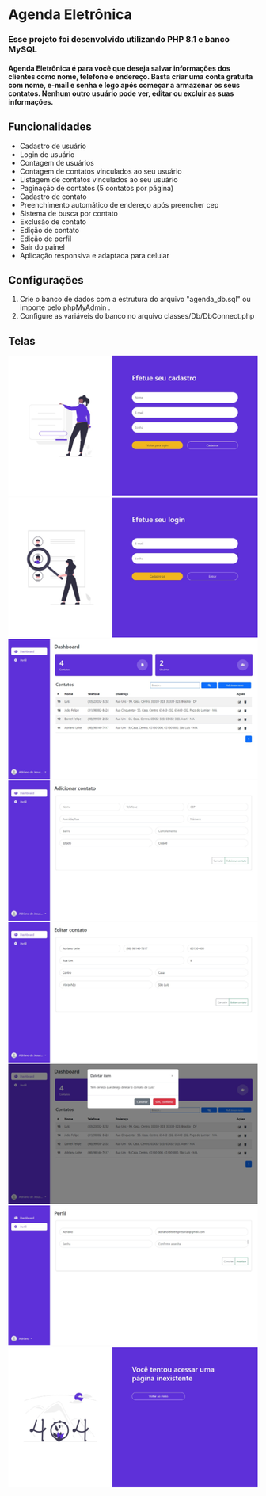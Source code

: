 # Agenda Eletrônica
### Esse projeto foi desenvolvido utilizando PHP 8.1 e banco MySQL
#### **Agenda Eletrônica** é para você que deseja salvar informações dos clientes como nome, telefone e endereço. Basta criar uma conta gratuita com nome, e-mail e senha e logo após começar a armazenar os seus contatos. Nenhum outro usuário pode ver, editar ou excluir as suas informações.

## Funcionalidades
- Cadastro de usuário
- Login de usuário
- Contagem de usuários
- Contagem de contatos vinculados ao seu usuário
- Listagem de contatos vinculados ao seu usuário
- Paginação de contatos (5 contatos por página)
- Cadastro de contato
- Preenchimento automático de endereço após preencher cep
- Sistema de busca por contato
- Exclusão de contato
- Edição de contato
- Edição de perfil
- Sair do painel
- Aplicação responsiva e adaptada para celular

## Configurações
1. Crie o banco de dados com a estrutura do arquivo "agenda_db.sql" ou importe pelo phpMyAdmin .
2. Configure as variáveis do banco no arquivo classes/Db/DbConnect.php

## Telas
![alt text](assets/images/screens/cadastro.jpeg)
![alt text](assets/images/screens/login.jpeg)
![alt text](assets/images/screens/dashboard.jpeg)
![alt text](assets/images/screens/adicionar.jpeg)
![alt text](assets/images/screens/editar.jpeg)
![alt text](assets/images/screens/excluir.jpeg)
![alt text](assets/images/screens/profile.jpeg)
![alt text](assets/images/screens/404.jpeg)